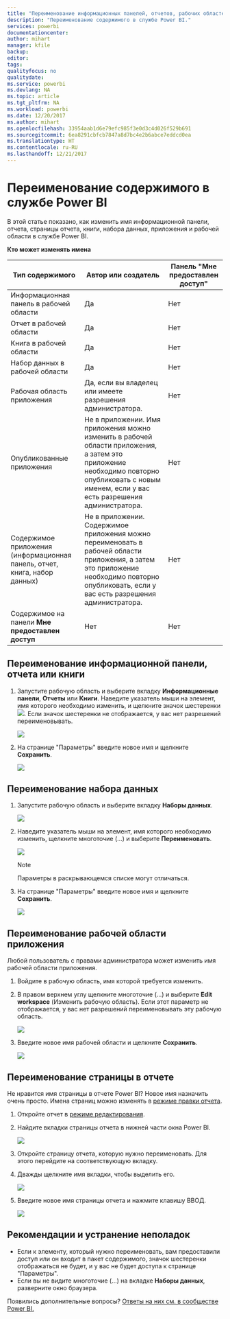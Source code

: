 ```yaml
---
title: "Переименование информационных панелей, отчетов, рабочих областей, страниц отчета, наборов данных"
description: "Переименование содержимого в службе Power BI."
services: powerbi
documentationcenter: 
author: mihart
manager: kfile
backup: 
editor: 
tags: 
qualityfocus: no
qualitydate: 
ms.service: powerbi
ms.devlang: NA
ms.topic: article
ms.tgt_pltfrm: NA
ms.workload: powerbi
ms.date: 12/20/2017
ms.author: mihart
ms.openlocfilehash: 33954aab1d6e79efc985f3e0d3c4d026f529b691
ms.sourcegitcommit: 6ea8291cbfcb7847a8d7bc4e2b6abce7eddcd0ea
ms.translationtype: HT
ms.contentlocale: ru-RU
ms.lasthandoff: 12/21/2017
---
```

# <a name="rename-almost-anything-in-power-bi-service"></a>Переименование содержимого в службе Power BI
В этой статье показано, как изменить имя информационной панели, отчета, страницы отчета, книги, набора данных, приложения и рабочей области в службе Power BI.

**Кто может изменять имена**

| Тип содержимого | Автор или создатель | Панель "Мне предоставлен доступ" |
| --- | --- | --- |
| Информационная панель в рабочей области |Да |Нет |
| Отчет в рабочей области |Да |Нет |
| Книга в рабочей области |Да |Нет |
| Набор данных в рабочей области |Да |Нет |
| Рабочая область приложения |Да, если вы владелец или имеете разрешения администратора. |Нет |
| Опубликованные приложения |Не в приложении. Имя приложения можно изменить в рабочей области приложения, а затем это приложение необходимо повторно опубликовать с новым именем, если у вас есть разрешения администратора. |Нет |
| Содержимое приложения (информационная панель, отчет, книга, набор данных) |Не в приложении. Содержимое приложения можно переименовать в рабочей области приложения, а затем это приложение необходимо повторно опубликовать, если у вас есть разрешения администратора. |Нет |
| Содержимое на панели **Мне предоставлен доступ** |Нет |Нет |

## <a name="rename-a-dashboard-report-or-workbook"></a>Переименование информационной панели, отчета или книги
1. Запустите рабочую область и выберите вкладку **Информационные панели**, **Отчеты** или **Книги**. Наведите указатель мыши на элемент, имя которого необходимо изменить, и щелкните значок шестеренки ![](media/service-rename/powerbi-cog-icon.png). Если значок шестеренки не отображается, у вас нет разрешений переименовывать.
   
   ![](media/service-rename/power-bi-workspace-dashboards.png)
2. На странице "Параметры" введите новое имя и щелкните **Сохранить**.
   
   ![](media/service-rename/power-bi-rename-dashboard2.png)

## <a name="rename-a-dataset"></a>Переименование набора данных
1. Запустите рабочую область и выберите вкладку **Наборы данных**.
   
   ![](media/service-rename/power-bi-ellipses.png)
2. Наведите указатель мыши на элемент, имя которого необходимо изменить, щелкните многоточие (...) и выберите **Переименовать**.  
   
      ![](media/service-rename/power-bi-rename-datasets.png)
   
   > [!NOTE]
   > Параметры в раскрывающемся списке могут отличаться.
   > 
   > 
3. На странице "Параметры" введите новое имя и щелкните **Сохранить**.
   
     ![](media/service-rename/power-bi-rename.png)

## <a name="rename-an-app-workspace"></a>Переименование рабочей области приложения
Любой пользователь с правами администратора может изменить имя рабочей области приложения.

1. Войдите в рабочую область, имя которой требуется изменить.
2. В правом верхнем углу щелкните многоточие (...) и выберите **Edit workspace** (Изменить рабочую область). Если этот параметр не отображается, у вас нет разрешений переименовывать эту рабочую область. 
   
    ![](media/service-rename/power-bi-edit-workspace.png)
3. Введите новое имя рабочей области и щелкните **Сохранить**.
   
   ![](media/service-rename/power-bi-workspace-rename.png)

## <a name="rename-a-page-in-a-report"></a>Переименование страницы в отчете
Не нравится имя страницы в отчете Power BI?  Новое имя назначить очень просто. Имена страниц можно изменять в [режиме правки отчета](service-interact-with-a-report-in-editing-view.md).

1. Откройте отчет в [режиме редактирования](service-reading-view-and-editing-view.md).
2. Найдите вкладки страницы отчета в нижней части окна Power BI.
   
    ![](media/service-rename/report-page-tabs-new.png)
3. Откройте страницу отчета, которую нужно переименовать. Для этого перейдите на соответствующую вкладку.
4. Дважды щелкните имя вкладки, чтобы выделить его.  
   
    ![](media/service-rename/hilite-tab.png)
5. Введите новое имя страницы отчета и нажмите клавишу ВВОД.
   
    ![](media/service-rename/new-name.png)

## <a name="considerations-and-troubleshooting"></a>Рекомендации и устранение неполадок
* Если к элементу, который нужно переименовать, вам предоставили доступ или он входит в пакет содержимого, значок шестеренки отображаться не будет, и у вас не будет доступа к странице "Параметры".
* Если вы не видите многоточие (...) на вкладке **Наборы данных**, разверните окно браузера.

Появились дополнительные вопросы? [Ответы на них см. в сообществе Power BI.](http://community.powerbi.com/)

